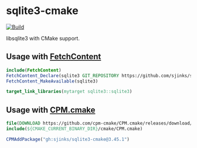 # sqlite3-cmake

[![Build](https://github.com/sjinks/sqlite3-cmake/actions/workflows/build.yml/badge.svg)](https://github.com/sjinks/sqlite3-cmake/actions/workflows/build.yml)

libsqlite3 with CMake support.

## Usage with [FetchContent](https://cmake.org/cmake/help/latest/module/FetchContent.html)

```cmake
include(FetchContent)
FetchContent_Declare(sqlite3 GIT_REPOSITORY https://github.com/sjinks/sqlite3-cmake GIT_TAG v3.45.1)
FetchContent_MakeAvailable(sqlite3)

target_link_libraries(mytarget sqlite3::sqlite3)
```

## Usage with [CPM.cmake](https://github.com/cpm-cmake/CPM.cmake)

```cmake
file(DOWNLOAD https://github.com/cpm-cmake/CPM.cmake/releases/download/v0.40.5/CPM.cmake ${CMAKE_CURRENT_BINARY_DIR}/cmake/CPM.cmake)
include(${CMAKE_CURRENT_BINARY_DIR}/cmake/CPM.cmake)

CPMAddPackage("gh:sjinks/sqlite3-cmake@3.45.1")
```
